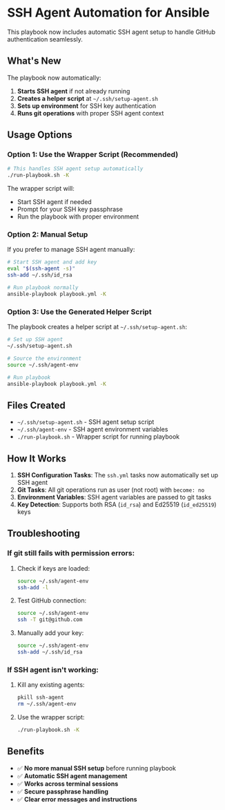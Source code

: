 # SSH Agent Automation for Ansible

This playbook now includes automatic SSH agent setup to handle GitHub authentication seamlessly.

## What's New

The playbook now automatically:

1. **Starts SSH agent** if not already running
2. **Creates a helper script** at `~/.ssh/setup-agent.sh` 
3. **Sets up environment** for SSH key authentication
4. **Runs git operations** with proper SSH agent context

## Usage Options

### Option 1: Use the Wrapper Script (Recommended)

```bash
# This handles SSH agent setup automatically
./run-playbook.sh -K
```

The wrapper script will:
- Start SSH agent if needed
- Prompt for your SSH key passphrase
- Run the playbook with proper environment

### Option 2: Manual Setup

If you prefer to manage SSH agent manually:

```bash
# Start SSH agent and add key
eval "$(ssh-agent -s)"
ssh-add ~/.ssh/id_rsa

# Run playbook normally
ansible-playbook playbook.yml -K
```

### Option 3: Use the Generated Helper Script

The playbook creates a helper script at `~/.ssh/setup-agent.sh`:

```bash
# Set up SSH agent
~/.ssh/setup-agent.sh

# Source the environment
source ~/.ssh/agent-env

# Run playbook
ansible-playbook playbook.yml -K
```

## Files Created

- `~/.ssh/setup-agent.sh` - SSH agent setup script
- `~/.ssh/agent-env` - SSH agent environment variables
- `./run-playbook.sh` - Wrapper script for running playbook

## How It Works

1. **SSH Configuration Tasks**: The `ssh.yml` tasks now automatically set up SSH agent
2. **Git Tasks**: All git operations run as user (not root) with `become: no`
3. **Environment Variables**: SSH agent variables are passed to git tasks
4. **Key Detection**: Supports both RSA (`id_rsa`) and Ed25519 (`id_ed25519`) keys

## Troubleshooting

### If git still fails with permission errors:

1. Check if keys are loaded:
   ```bash
   source ~/.ssh/agent-env
   ssh-add -l
   ```

2. Test GitHub connection:
   ```bash
   source ~/.ssh/agent-env
   ssh -T git@github.com
   ```

3. Manually add your key:
   ```bash
   source ~/.ssh/agent-env
   ssh-add ~/.ssh/id_rsa
   ```

### If SSH agent isn't working:

1. Kill any existing agents:
   ```bash
   pkill ssh-agent
   rm ~/.ssh/agent-env
   ```

2. Use the wrapper script:
   ```bash
   ./run-playbook.sh -K
   ```

## Benefits

- ✅ **No more manual SSH setup** before running playbook
- ✅ **Automatic SSH agent management**
- ✅ **Works across terminal sessions**
- ✅ **Secure passphrase handling**
- ✅ **Clear error messages and instructions**
